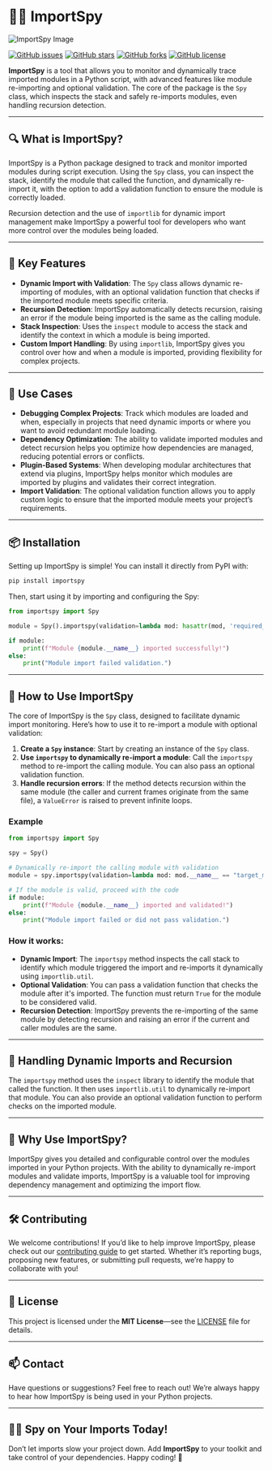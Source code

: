 # 🕵️‍♂️ ImportSpy

![ImportSpy Image](./assets/ImportSpy.png)

[![GitHub issues](https://img.shields.io/github/issues/atellaluca/ImportSpy?style=flat-square)](https://github.com/atellaluca/ImportSpy/issues)
[![GitHub stars](https://img.shields.io/github/stars/atellaluca/ImportSpy?style=flat-square)](https://github.com/atellaluca/ImportSpy/stargazers)
[![GitHub forks](https://img.shields.io/github/forks/atellaluca/ImportSpy?style=flat-square)](https://github.com/atellaluca/ImportSpy/network)
[![GitHub license](https://img.shields.io/github/license/atellaluca/ImportSpy?style=flat-square)](https://github.com/atellaluca/ImportSpy/blob/master/LICENSE)

**ImportSpy** is a tool that allows you to monitor and dynamically trace imported modules in a Python script, with advanced features like module re-importing and optional validation. The core of the package is the `Spy` class, which inspects the stack and safely re-imports modules, even handling recursion detection.

---

## 🔍 What is ImportSpy?

ImportSpy is a Python package designed to track and monitor imported modules during script execution. Using the `Spy` class, you can inspect the stack, identify the module that called the function, and dynamically re-import it, with the option to add a validation function to ensure the module is correctly loaded.

Recursion detection and the use of `importlib` for dynamic import management make ImportSpy a powerful tool for developers who want more control over the modules being loaded.

---

## 🚨 Key Features

- **Dynamic Import with Validation**: The `Spy` class allows dynamic re-importing of modules, with an optional validation function that checks if the imported module meets specific criteria.
- **Recursion Detection**: ImportSpy automatically detects recursion, raising an error if the module being imported is the same as the calling module.
- **Stack Inspection**: Uses the `inspect` module to access the stack and identify the context in which a module is being imported.
- **Custom Import Handling**: By using `importlib`, ImportSpy gives you control over how and when a module is imported, providing flexibility for complex projects.

---

## 💼 Use Cases

- **Debugging Complex Projects**: Track which modules are loaded and when, especially in projects that need dynamic imports or where you want to avoid redundant module loading.
- **Dependency Optimization**: The ability to validate imported modules and detect recursion helps you optimize how dependencies are managed, reducing potential errors or conflicts.
- **Plugin-Based Systems**: When developing modular architectures that extend via plugins, ImportSpy helps monitor which modules are imported by plugins and validates their correct integration.
- **Import Validation**: The optional validation function allows you to apply custom logic to ensure that the imported module meets your project’s requirements.

---

## 📦 Installation

Setting up ImportSpy is simple! You can install it directly from PyPI with:

```bash
pip install importspy
```

Then, start using it by importing and configuring the Spy:

```python
from importspy import Spy

module = Spy().importspy(validation=lambda mod: hasattr(mod, 'required_attribute'))

if module:
    print(f"Module {module.__name__} imported successfully!")
else:
    print("Module import failed validation.")
```

---

## 🚀 How to Use ImportSpy

The core of ImportSpy is the `Spy` class, designed to facilitate dynamic import monitoring. Here’s how to use it to re-import a module with optional validation:

1. **Create a `Spy` instance**: Start by creating an instance of the `Spy` class.
2. **Use `importspy` to dynamically re-import a module**: Call the `importspy` method to re-import the calling module. You can also pass an optional validation function.
3. **Handle recursion errors**: If the method detects recursion within the same module (the caller and current frames originate from the same file), a `ValueError` is raised to prevent infinite loops.

### Example

```python
from importspy import Spy

spy = Spy()

# Dynamically re-import the calling module with validation
module = spy.importspy(validation=lambda mod: mod.__name__ == "target_module")

# If the module is valid, proceed with the code
if module:
    print(f"Module {module.__name__} imported and validated!")
else:
    print("Module import failed or did not pass validation.")
```

### How it works:

- **Dynamic Import**: The `importspy` method inspects the call stack to identify which module triggered the import and re-imports it dynamically using `importlib.util`.
- **Optional Validation**: You can pass a validation function that checks the module after it's imported. The function must return `True` for the module to be considered valid.
- **Recursion Detection**: ImportSpy prevents the re-importing of the same module by detecting recursion and raising an error if the current and caller modules are the same.

---

## 🔧 Handling Dynamic Imports and Recursion

The `importspy` method uses the `inspect` library to identify the module that called the function. It then uses `importlib.util` to dynamically re-import that module. You can also provide an optional validation function to perform checks on the imported module.

---

## 🌟 Why Use ImportSpy?

ImportSpy gives you detailed and configurable control over the modules imported in your Python projects. With the ability to dynamically re-import modules and validate imports, ImportSpy is a valuable tool for improving dependency management and optimizing the import flow.

---

## 🛠️ Contributing

We welcome contributions! If you’d like to help improve ImportSpy, please check out our [contributing guide](https://github.com/atellaluca/ImportSpy/blob/main/CONTRIBUTING.md) to get started. Whether it’s reporting bugs, proposing new features, or submitting pull requests, we’re happy to collaborate with you!

---

## 📄 License

This project is licensed under the **MIT License**—see the [LICENSE](https://github.com/atellaluca/ImportSpy/blob/main/LICENSE) file for details.

---

## 📫 Contact

Have questions or suggestions? Feel free to reach out! We’re always happy to hear how ImportSpy is being used in your Python projects.

---

## 🕵️‍♂️ Spy on Your Imports Today!

Don’t let imports slow your project down. Add **ImportSpy** to your toolkit and take control of your dependencies. Happy coding! 🎉
